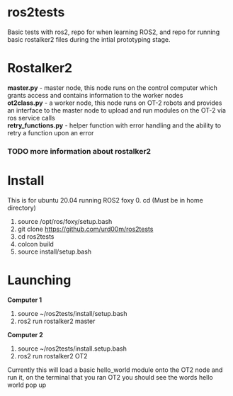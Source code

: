 # ros2tests
Basic tests with ros2, repo for when learning ROS2, and repo for running basic rostalker2 files during the intial prototyping stage.

# Rostalker2
**master.py** - master node, this node runs on the control computer which grants access and contains information to the worker nodes  
**ot2class.py** - a worker node, this node runs on OT-2 robots and provides an interface to the master node to upload and run modules on the OT-2 via ros service calls  
**retry_functions.py** - helper function with error handling and the ability to retry a function upon an error  

### TODO more information about rostalker2

# Install 
This is for ubuntu 20.04 running ROS2 foxy
0. cd (Must be in home directory)
1. source /opt/ros/foxy/setup.bash
2. git clone https://github.com/urd00m/ros2tests
3. cd ros2tests
4. colcon build 
5. source install/setup.bash

# Launching 
**Computer 1**
1. source ~/ros2tests/install/setup.bash
2. ros2 run rostalker2 master

**Computer 2**
1. source ~/ros2tests/install.setup.bash
2. ros2 run rostalker2 OT2

Currently this will load a basic hello_world module onto the OT2 node and run it, on the terminal that you ran OT2 you should see the words hello world pop up 
